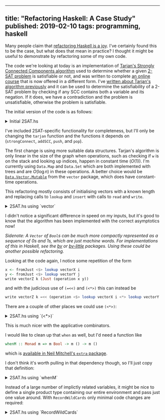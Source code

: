 --------------------------------------------------------------------------------
title: "Refactoring Haskell: A Case Study"
published: 2019-02-10
tags: programming, haskell
--------------------------------------------------------------------------------

Many people claim that [refactoring Haskell is a
joy](https://twitter.com/search?q=haskell%20refactoring). I've certainly found
this to be the case, but what does that mean in practice? I thought it might be
useful to demonstrate by refactoring some of my own code.

The code we're looking at today is an implementation of [Tarjan's Strongly
Connected Components
algorithm](https://en.wikipedia.org/wiki/Tarjan%27s_strongly_connected_components_algorithm)
used to determine whether a given [2-SAT
problem](https://en.wikipedia.org/wiki/2-satisfiability) is satisfiable or not,
and was written to complete [an online
course](https://online.stanford.edu/course/algorithms-design-and-analysis-part-1)
that is now offered in a different form. I've [written about Tarjan's algorithm
previously](http://vaibhavsagar.com/blog/2017/06/10/dag-toolkit/) and it can be
used to determine the satisfiability of a 2-SAT problem by checking if any SCC
contains both a variable and its negation. If it does, we have a contradiction
and the problem is unsatisfiable, otherwise the problem is satisfiable.

The initial version of the code is as follows:

<details>
<summary>Initial 2SAT.hs</summary>

```haskell
{-# LANGUAGE LambdaCase #-}

import qualified Data.Graph      as G
import qualified Data.Map.Strict as M
import qualified Data.Set        as S
import qualified Data.Array      as A
import qualified Prelude         as P

import Prelude hiding (lookup)

import Control.Monad.ST
import Data.STRef
import Control.Monad (forM_, when)
import Data.Maybe (isJust, isNothing, fromJust)

tarjan :: Int -> G.Graph -> Maybe [S.Set Int]
tarjan n graph = runST $ do
    index    <- newSTRef 0
    stack    <- newSTRef []
    stackSet <- newSTRef S.empty
    indices  <- newSTRef M.empty
    lowlinks <- newSTRef M.empty
    output   <- newSTRef (Just [])

    forM_ (G.vertices graph) $ \v -> do
        vIndex <- M.lookup v <$> readSTRef indices
        when (isNothing vIndex) $
            strongConnect n v graph index stack stackSet indices lowlinks output

    readSTRef output

strongConnect
    :: Int
    -> Int
    -> G.Graph
    -> STRef s Int
    -> STRef s [Int]
    -> STRef s (S.Set Int)
    -> STRef s (M.Map Int Int)
    -> STRef s (M.Map Int Int)
    -> STRef s (Maybe [S.Set Int])
    -> ST    s ()
strongConnect n v graph index stack stackSet indices lowlinks output = do
    i <- readSTRef index
    insert v i indices
    insert v i lowlinks
    modifySTRef' index (+1)
    push stack stackSet v

    forM_ (graph A.! v) $ \w -> lookup w indices >>= \case
        Nothing     -> do
            strongConnect n w graph index stack stackSet indices lowlinks output
            vLowLink <- fromJust <$> lookup v lowlinks
            wLowLink <- fromJust <$> lookup w lowlinks
            insert v (min vLowLink wLowLink) lowlinks
        Just wIndex -> do
            wOnStack <- S.member w <$> readSTRef stackSet
            when wOnStack $ do
                vLowLink <- fromJust <$> lookup v lowlinks
                insert v (min vLowLink wIndex) lowlinks

    vLowLink <- fromJust <$> lookup v lowlinks
    vIndex   <- fromJust <$> lookup v indices
    when (vLowLink == vIndex) $ do
        scc <- addSCC n v S.empty stack stackSet
        modifySTRef' output $ \sccs -> (:) <$> scc <*> sccs
    where
        lookup value hashMap     = M.lookup value <$> readSTRef hashMap
        insert key value hashMap = modifySTRef' hashMap (M.insert key value)

addSCC :: Int -> Int -> S.Set Int -> STRef s [Int] -> STRef s (S.Set Int) -> ST s (Maybe (S.Set Int))
addSCC n v scc stack stackSet = pop stack stackSet >>= \w -> if ((other n w) `S.member` scc) then return Nothing else
    let scc' = S.insert w scc
    in if w == v then return (Just scc') else addSCC n v scc' stack stackSet

push :: STRef s [Int] -> STRef s (S.Set Int) -> Int -> ST s ()
push stack stackSet e = do
    modifySTRef' stack    (e:)
    modifySTRef' stackSet (S.insert e)

pop :: STRef s [Int] -> STRef s (S.Set Int) -> ST s Int
pop stack stackSet = do
    e <- head <$> readSTRef stack
    modifySTRef' stack tail
    modifySTRef' stackSet (S.delete e)
    return e

denormalise     = subtract
normalise       = (+)
other n v       = 2*n - v
clauses n [u,v] = [(other n u, v), (other n v, u)]

checkSat :: String -> IO Bool
checkSat name = do
    p <- map (map P.read . words) . lines <$> readFile name
    let pNo    = head $ head p
        pn     = map (map (normalise pNo)) $ tail p
        pGraph = G.buildG (0,2*pNo) $ concatMap (clauses pNo) pn
    return $ (Nothing /=) $ tarjan pNo pGraph
```

</details>

I've included 2SAT-specific functionality for completeness, but I'll only be
changing the `tarjan` function and the functions it depends on
(`strongConnect`, `addSCC`, `push`, and `pop`).

The first change is using more suitable data structures. Tarjan's algorithm is
only linear in the size of the graph when operations, such as checking if `w` is
on the stack and looking up indices, happen in constant time ($O(1)$). I'm
currently using `Data.Map` and `Data.Set` which are both implemented with trees
and are $O(\log{}n)$ in these operations. A better choice would be
[`Data.Vector.Mutable`](http://hackage.haskell.org/package/vector/docs/Data-Vector-Mutable.html)
from the `vector` package, which does have constant-time operations.

This refactoring mostly consists of initialising vectors with a known length
and replacing calls to `lookup` and `insert` with calls to `read` and `write`.

<details>
<summary>2SAT.hs using `vector`</summary>

```haskell
{-# LANGUAGE LambdaCase #-}

import qualified Data.Graph as G
import qualified Data.Array as A
import qualified Prelude    as P

import Prelude hiding (lookup, read, replicate)

import Control.Monad.ST
import Data.STRef
import Control.Monad       (forM_, when)
import Data.Maybe          (isJust, isNothing, fromJust)
import Data.Vector.Mutable (STVector, read, replicate, write)

tarjan :: Int -> G.Graph -> Maybe [[Int]]
tarjan n graph = runST $ do
    index    <- newSTRef 0
    stack    <- newSTRef []
    stackSet <- replicate size False
    indices  <- replicate size Nothing
    lowlinks <- replicate size Nothing
    output   <- newSTRef (Just [])

    forM_ (G.vertices graph) $ \v -> do
        vIndex <- read indices v
        when (isNothing vIndex) $
            strongConnect n v graph index stack stackSet indices lowlinks output

    readSTRef output
    where
        size = snd (A.bounds graph) + 1

strongConnect
    :: Int
    -> Int
    -> G.Graph
    -> STRef s Int
    -> STRef s [Int]
    -> STVector s Bool
    -> STVector s (Maybe Int)
    -> STVector s (Maybe Int)
    -> STRef s (Maybe [[Int]])
    -> ST    s ()
strongConnect n v graph index stack stackSet indices lowlinks output = do
    i <- readSTRef index
    write indices  v (Just i)
    write lowlinks v (Just i)
    modifySTRef' index (+1)
    push stack stackSet v

    forM_ (graph A.! v) $ \w -> read indices w >>= \case
        Nothing     -> do
            strongConnect n w graph index stack stackSet indices lowlinks output
            vLowLink <- fromJust <$> read lowlinks v
            wLowLink <- fromJust <$> read lowlinks w
            write lowlinks v (Just (min vLowLink wLowLink))
        Just wIndex -> do
            wOnStack <- read stackSet w
            when wOnStack $ do
                vLowLink <- fromJust <$> read lowlinks v
                write lowlinks v (Just (min vLowLink wIndex))

    vLowLink <- fromJust <$> read lowlinks v
    vIndex   <- fromJust <$> read indices  v
    when (vLowLink == vIndex) $ do
        scc <- addSCC n v [] stack stackSet
        modifySTRef' output $ \sccs -> (:) <$> scc <*> sccs

addSCC :: Int -> Int -> [Int] -> STRef s [Int] -> STVector s Bool -> ST s (Maybe [Int])
addSCC n v scc stack stackSet = pop stack stackSet >>= \w -> if ((other n w) `elem` scc) then return Nothing else
    let scc' = w:scc
    in if w == v then return (Just scc') else addSCC n v scc' stack stackSet

push :: STRef s [Int] -> STVector s Bool -> Int -> ST s ()
push stack stackSet e = do
    modifySTRef' stack (e:)
    write stackSet e True

pop :: STRef s [Int] -> STVector s Bool -> ST s Int
pop stack stackSet = do
    e <- head <$> readSTRef stack
    modifySTRef' stack tail
    write stackSet e False
    return e

denormalise     = subtract
normalise       = (+)
other n v       = 2*n - v
clauses n [u,v] = [(other n u, v), (other n v, u)]

checkSat :: String -> IO Bool
checkSat name = do
    p <- map (map P.read . words) . lines <$> readFile name
    let pNo    = head $ head p
        pn     = map (map (normalise pNo)) $ tail p
        pGraph = G.buildG (0,2*pNo) $ concatMap (clauses pNo) pn
    return $ (Nothing /=) $ tarjan pNo pGraph
```
</details>

I didn't notice a significant difference in speed on my inputs, but it's good
to know that the algorithm has been implemented with the correct asymptotics
now!

_Sidenote: A `Vector` of `Bool`s can be much more compactly represented as a
sequence of 0s and 1s, which are just machine words. For implementations of
this in Haskell, see the [bv](hackage.haskell.org/package/bv) or
[bv-little](hackage.haskell.org/package/bv-little) packages. Using these could
be another possible refactoring._

Looking at the code again, I notice some repetition of the form

```haskell
x <- fromJust <$> lookup vectorX i
y <- fromJust <$> lookup vectorY j
write vectorZ k (Just (operation x y))
```

and with the judicious use of `(=<<)` and `(<*>)` this can instead be

```haskell
write vectorZ k =<< (operation <$> lookup vectorX i <*> lookup vectorY j)
```

There are a couple of other places we could use `(<*>)`:

<details>
<summary>2SAT.hs using `(<*>)`</summary>

```haskell
{-# LANGUAGE LambdaCase #-}

import qualified Data.Graph as G
import qualified Data.Array as A
import qualified Prelude    as P

import Prelude hiding (lookup, read, replicate)

import Control.Monad.ST
import Data.STRef
import Control.Monad       (forM_, when)
import Data.Maybe          (isJust, isNothing, fromJust)
import Data.Vector.Mutable (STVector, read, replicate, write)

tarjan :: Int -> G.Graph -> Maybe [[Int]]
tarjan n graph = runST $ do
    index    <- newSTRef 0
    stack    <- newSTRef []
    stackSet <- replicate size False
    indices  <- replicate size Nothing
    lowlinks <- replicate size Nothing
    output   <- newSTRef (Just [])

    forM_ (G.vertices graph) $ \v -> do
        vIndex <- read indices v
        when (isNothing vIndex) $
            strongConnect n v graph index stack stackSet indices lowlinks output

    readSTRef output
    where
        size = snd (A.bounds graph) + 1

strongConnect
    :: Int
    -> Int
    -> G.Graph
    -> STRef s Int
    -> STRef s [Int]
    -> STVector s Bool
    -> STVector s (Maybe Int)
    -> STVector s (Maybe Int)
    -> STRef s (Maybe [[Int]])
    -> ST    s ()
strongConnect n v graph index stack stackSet indices lowlinks output = do
    i <- readSTRef index
    write indices  v (Just i)
    write lowlinks v (Just i)
    modifySTRef' index (+1)
    push stack stackSet v

    forM_ (graph A.! v) $ \w -> read indices w >>= \case
        Nothing -> do
            strongConnect n w graph index stack stackSet indices lowlinks output
            write lowlinks v =<< (min <$> read lowlinks v <*> read lowlinks w)
        Just{}  -> do
            wOnStack <- read stackSet w
            when wOnStack $ do
                write lowlinks v =<< (min <$> read lowlinks v <*> read indices w)

    vLowLink <- fromJust <$> read lowlinks v
    vIndex   <- fromJust <$> read indices  v
    when (vLowLink == vIndex) $ do
        scc <- addSCC n v [] stack stackSet
        modifySTRef' output $ \sccs -> (:) <$> scc <*> sccs

addSCC :: Int -> Int -> [Int] -> STRef s [Int] -> STVector s Bool -> ST s (Maybe [Int])
addSCC n v scc stack stackSet = pop stack stackSet >>= \w -> if ((other n w) `elem` scc) then return Nothing else
    let scc' = w:scc
    in if w == v then return (Just scc') else addSCC n v scc' stack stackSet

push :: STRef s [Int] -> STVector s Bool -> Int -> ST s ()
push stack stackSet e = do
    modifySTRef' stack (e:)
    write stackSet e True

pop :: STRef s [Int] -> STVector s Bool -> ST s Int
pop stack stackSet = do
    e <- head <$> readSTRef stack
    modifySTRef' stack tail
    write stackSet e False
    return e

denormalise     = subtract
normalise       = (+)
other n v       = 2*n - v
clauses n [u,v] = [(other n u, v), (other n v, u)]

checkSat :: String -> IO Bool
checkSat name = do
    p <- map (map P.read . words) . lines <$> readFile name
    let pNo    = head $ head p
        pn     = map (map (normalise pNo)) $ tail p
        pGraph = G.buildG (0,2*pNo) $ concatMap (clauses pNo) pn
    return $ (Nothing /=) $ tarjan pNo pGraph
```
</details>

This is much nicer with the applicative combinators.

I would like to clean up that `when` as well, but I'd need a function like

```haskell
whenM :: Monad m => m Bool -> m () -> m ()
```
which is [available in Neil Mitchell's `extra`
package](hackage.haskell.org/package/extra/docs/Control-Monad-Extra.html#v:whenM).

I don't think it's worth pulling in that dependency though, so I'll just copy
that definition:

<details>
<summary>2SAT.hs using `whenM`</summary>
```haskell
{-# LANGUAGE LambdaCase #-}

import qualified Data.Graph as G
import qualified Data.Array as A
import qualified Prelude    as P

import Prelude hiding (lookup, read, replicate)

import Control.Monad.ST
import Data.STRef
import Control.Monad       (forM_)
import Data.Vector.Mutable (STVector, read, replicate, write)

whenM :: Monad m => m Bool -> m () -> m ()
whenM condM block = condM >>= \cond -> if cond then block else return ()

tarjan :: Int -> G.Graph -> Maybe [[Int]]
tarjan n graph = runST $ do
    index    <- newSTRef 0
    stack    <- newSTRef []
    stackSet <- replicate size False
    indices  <- replicate size Nothing
    lowlinks <- replicate size Nothing
    output   <- newSTRef (Just [])

    forM_ (G.vertices graph) $ \v ->
        whenM ((==) Nothing <$> read indices v) $
            strongConnect n v graph index stack stackSet indices lowlinks output

    readSTRef output
    where
        size = snd (A.bounds graph) + 1

strongConnect
    :: Int
    -> Int
    -> G.Graph
    -> STRef s Int
    -> STRef s [Int]
    -> STVector s Bool
    -> STVector s (Maybe Int)
    -> STVector s (Maybe Int)
    -> STRef s (Maybe [[Int]])
    -> ST    s ()
strongConnect n v graph index stack stackSet indices lowlinks output = do
    i <- readSTRef index
    write indices  v (Just i)
    write lowlinks v (Just i)
    modifySTRef' index (+1)
    push stack stackSet v

    forM_ (graph A.! v) $ \w -> read indices w >>= \case
        Nothing -> do
            strongConnect n w graph index stack stackSet indices lowlinks output
            write lowlinks v =<< (min <$> read lowlinks v <*> read lowlinks w)
        Just{}  -> whenM (read stackSet w) $
            write lowlinks v =<< (min <$> read lowlinks v <*> read indices  w)

    whenM ((==) <$> read lowlinks v <*> read indices v) $ do
        scc <- addSCC n v [] stack stackSet
        modifySTRef' output $ \sccs -> (:) <$> scc <*> sccs

addSCC :: Int -> Int -> [Int] -> STRef s [Int] -> STVector s Bool -> ST s (Maybe [Int])
addSCC n v scc stack stackSet = pop stack stackSet >>= \w -> if ((other n w) `elem` scc) then return Nothing else
    let scc' = w:scc
    in if w == v then return (Just scc') else addSCC n v scc' stack stackSet

push :: STRef s [Int] -> STVector s Bool -> Int -> ST s ()
push stack stackSet e = do
    modifySTRef' stack (e:)
    write stackSet e True

pop :: STRef s [Int] -> STVector s Bool -> ST s Int
pop stack stackSet = do
    e <- head <$> readSTRef stack
    modifySTRef' stack tail
    write stackSet e False
    return e

denormalise     = subtract
normalise       = (+)
other n v       = 2*n - v
clauses n [u,v] = [(other n u, v), (other n v, u)]

checkSat :: String -> IO Bool
checkSat name = do
    p <- map (map P.read . words) . lines <$> readFile name
    let pNo    = head $ head p
        pn     = map (map (normalise pNo)) $ tail p
        pGraph = G.buildG (0,2*pNo) $ concatMap (clauses pNo) pn
    return $ (Nothing /=) $ tarjan pNo pGraph
```
</details>

Since most of the auxiliary functions aren't used outside `strongConnect`, it
might make sense to put them under a `where` clause. This would also make the
parameters passed to `strongConnect` available to these functions. This is one
place that the `ScopedTypeVariables` language extension is necessary, otherwise
GHC can't tell that the `s` in the type signature of `strongConnect` is the
same `s` as the one in each type signature under the `where` clause.

<details>
<summary>2SAT.hs using `where`</summary>
```haskell
{-# LANGUAGE LambdaCase #-}
{-# LANGUAGE ScopedTypeVariables #-}

import qualified Data.Graph as G
import qualified Data.Array as A
import qualified Prelude    as P

import Prelude hiding (lookup, read, replicate)

import Control.Monad.ST
import Data.STRef
import Control.Monad       (forM_)
import Data.Vector.Mutable (STVector, read, replicate, write)

whenM :: Monad m => m Bool -> m () -> m ()
whenM condM block = condM >>= \cond -> if cond then block else return ()

tarjan :: Int -> G.Graph -> Maybe [[Int]]
tarjan n graph = runST $ do
    index    <- newSTRef 0
    stack    <- newSTRef []
    stackSet <- replicate size False
    indices  <- replicate size Nothing
    lowlinks <- replicate size Nothing
    output   <- newSTRef (Just [])

    forM_ (G.vertices graph) $ \v ->
        whenM ((==) Nothing <$> read indices v) $
            strongConnect n v graph index stack stackSet indices lowlinks output

    readSTRef output
    where
        size = snd (A.bounds graph) + 1

strongConnect
    :: forall s
    .  Int
    -> Int
    -> G.Graph
    -> STRef s Int
    -> STRef s [Int]
    -> STVector s Bool
    -> STVector s (Maybe Int)
    -> STVector s (Maybe Int)
    -> STRef s (Maybe [[Int]])
    -> ST    s ()
strongConnect n v graph index stack stackSet indices lowlinks output = do
    i <- readSTRef index
    write indices  v (Just i)
    write lowlinks v (Just i)
    modifySTRef' index (+1)
    push v

    forM_ (graph A.! v) $ \w -> read indices w >>= \case
        Nothing -> do
            strongConnect n w graph index stack stackSet indices lowlinks output
            write lowlinks v =<< (min <$> read lowlinks v <*> read lowlinks w)
        Just{}  -> whenM (read stackSet w) $
            write lowlinks v =<< (min <$> read lowlinks v <*> read indices  w)

    whenM ((==) <$> read lowlinks v <*> read indices v) $ do
        scc <- addSCC n v []
        modifySTRef' output $ \sccs -> (:) <$> scc <*> sccs
    where
        addSCC :: Int -> Int -> [Int] -> ST s (Maybe [Int])
        addSCC n v scc = pop >>= \w -> if ((other n w) `elem` scc) then return Nothing else
            let scc' = w:scc
            in if w == v then return (Just scc') else addSCC n v scc'
        push :: Int -> ST s ()
        push e = do
            modifySTRef' stack (e:)
            write stackSet e True
        pop :: ST s Int
        pop = do
            e <- head <$> readSTRef stack
            modifySTRef' stack tail
            write stackSet e False
            return e

denormalise     = subtract
normalise       = (+)
other n v       = 2*n - v
clauses n [u,v] = [(other n u, v), (other n v, u)]

checkSat :: String -> IO Bool
checkSat name = do
    p <- map (map P.read . words) . lines <$> readFile name
    let pNo    = head $ head p
        pn     = map (map (normalise pNo)) $ tail p
        pGraph = G.buildG (0,2*pNo) $ concatMap (clauses pNo) pn
    return $ (Nothing /=) $ tarjan pNo pGraph
```
</details>

Instead of a large number of implictly related variables, it might be nice to
define a single product type containing our entire environment and pass just
one value around. With `RecordWildCards` only minimal code changes are
required:

<details>
<summary>2SAT.hs using `RecordWildCards`</summary>
```haskell
{-# LANGUAGE LambdaCase #-}
{-# LANGUAGE RecordWildCards #-}
{-# LANGUAGE ScopedTypeVariables #-}

import qualified Data.Graph as G
import qualified Data.Array as A
import qualified Prelude    as P

import Prelude hiding (lookup, read, replicate)

import Control.Monad.ST
import Data.STRef
import Control.Monad       (forM_)
import Data.Vector.Mutable (STVector, read, replicate, write)

data TarjanEnv s = TarjanEnv
    { index    :: STRef s Int
    , stack    :: STRef s [Int]
    , stackSet :: STVector s Bool
    , indices  :: STVector s (Maybe Int)
    , lowlinks :: STVector s (Maybe Int)
    , output   :: STRef s (Maybe [[Int]])
    }

whenM :: Monad m => m Bool -> m () -> m ()
whenM condM block = condM >>= \cond -> if cond then block else return ()

tarjan :: Int -> G.Graph -> Maybe [[Int]]
tarjan n graph = runST $ do
    tarjanEnv <- TarjanEnv
        <$> newSTRef 0
        <*> newSTRef []
        <*> replicate size False
        <*> replicate size Nothing
        <*> replicate size Nothing
        <*> newSTRef (Just [])

    forM_ (G.vertices graph) $ \v ->
        whenM ((==) Nothing <$> read (indices tarjanEnv) v) $
            strongConnect n v graph tarjanEnv

    readSTRef (output tarjanEnv)
    where
        size = snd (A.bounds graph) + 1

strongConnect :: forall s. Int -> Int -> G.Graph -> TarjanEnv s -> ST s ()
strongConnect n v graph TarjanEnv{..} = do
    i <- readSTRef index
    write indices  v (Just i)
    write lowlinks v (Just i)
    modifySTRef' index (+1)
    push v

    forM_ (graph A.! v) $ \w -> read indices w >>= \case
        Nothing -> do
            strongConnect n w graph TarjanEnv{..}
            write lowlinks v =<< (min <$> read lowlinks v <*> read lowlinks w)
        Just{}  -> whenM (read stackSet w) $
            write lowlinks v =<< (min <$> read lowlinks v <*> read indices  w)

    whenM ((==) <$> read lowlinks v <*> read indices v) $ do
        scc <- addSCC n v []
        modifySTRef' output $ \sccs -> (:) <$> scc <*> sccs
    where
        addSCC :: Int -> Int -> [Int] -> ST s (Maybe [Int])
        addSCC n v scc = pop >>= \w -> if ((other n w) `elem` scc) then return Nothing else
            let scc' = w:scc
            in if w == v then return (Just scc') else addSCC n v scc'
        push :: Int -> ST s ()
        push e = do
            modifySTRef' stack (e:)
            write stackSet e True
        pop :: ST s Int
        pop = do
            e <- head <$> readSTRef stack
            modifySTRef' stack tail
            write stackSet e False
            return e

denormalise     = subtract
normalise       = (+)
other n v       = 2*n - v
clauses n [u,v] = [(other n u, v), (other n v, u)]

checkSat :: String -> IO Bool
checkSat name = do
    p <- map (map P.read . words) . lines <$> readFile name
    let pNo    = head $ head p
        pn     = map (map (normalise pNo)) $ tail p
        pGraph = G.buildG (0,2*pNo) $ concatMap (clauses pNo) pn
    return $ (Nothing /=) $ tarjan pNo pGraph
```
</details>

I think this is a good place to stop. Although more refactoring is certainly
possible, my last two steps did not reduce the line count and may have in fact
made the code harder to understand. If you'd like to follow along, I have the
code (and some test data) available [at this
gist](https://gist.github.com/vaibhavsagar/2418c9dd79da431065ad0d80e690b12f)
with each revision representing a refactoring step.

_Thanks to [Mat Fournier](http://www.matfournier.com/) for suggestions and
feedback.

